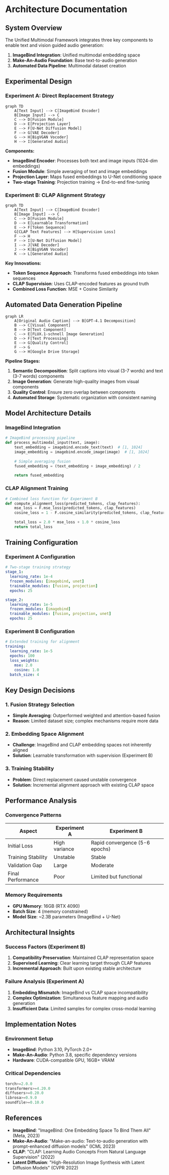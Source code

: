 # Architecture Documentation

## System Overview

The Unified Multimodal Framework integrates three key components to enable text and vision guided audio generation:

1. **ImageBind Integration**: Unified multimodal embedding space
2. **Make-An-Audio Foundation**: Base text-to-audio generation
3. **Automated Data Pipeline**: Multimodal dataset creation

## Experimental Design

### Experiment A: Direct Replacement Strategy

```mermaid
graph TD
    A[Text Input] --> C[ImageBind Encoder]
    B[Image Input] --> C
    C --> D[Fusion Module]
    D --> E[Projection Layer]
    E --> F[U-Net Diffusion Model]
    F --> G[VAE Decoder]
    G --> H[BigVGAN Vocoder]
    H --> I[Generated Audio]
```

**Components:**
- **ImageBind Encoder**: Processes both text and image inputs (1024-dim embeddings)
- **Fusion Module**: Simple averaging of text and image embeddings
- **Projection Layer**: Maps fused embeddings to U-Net conditioning space
- **Two-stage Training**: Projection training → End-to-end fine-tuning

### Experiment B: CLAP Alignment Strategy

```mermaid
graph TD
    A[Text Input] --> C[ImageBind Encoder]
    B[Image Input] --> C
    C --> D[Fusion Module]
    D --> E[Learnable Transformation]
    E --> F[Token Sequence]
    G[CLAP Text Features] --> H[Supervision Loss]
    F --> H
    F --> I[U-Net Diffusion Model]
    I --> J[VAE Decoder]
    J --> K[BigVGAN Vocoder]
    K --> L[Generated Audio]
```

**Key Innovations:**
- **Token Sequence Approach**: Transforms fused embeddings into token sequences
- **CLAP Supervision**: Uses CLAP-encoded features as ground truth
- **Combined Loss Function**: MSE + Cosine Similarity

## Automated Data Generation Pipeline

```mermaid
graph LR
    A[Original Audio Caption] --> B[GPT-4.1 Decomposition]
    B --> C[Visual Component]
    B --> D[Text Component]
    C --> E[FLUX.1-schnell Image Generation]
    D --> F[Text Processing]
    E --> G[Quality Control]
    F --> G
    G --> H[Google Drive Storage]
```

**Pipeline Stages:**
1. **Semantic Decomposition**: Split captions into visual (3-7 words) and text (3-7 words) components
2. **Image Generation**: Generate high-quality images from visual components
3. **Quality Control**: Ensure zero overlap between components
4. **Automated Storage**: Systematic organization with consistent naming

## Model Architecture Details

### ImageBind Integration

```python
# ImageBind processing pipeline
def process_multimodal_input(text, image):
    text_embedding = imagebind.encode_text(text)  # [1, 1024]
    image_embedding = imagebind.encode_image(image)  # [1, 1024]
    
    # Simple averaging fusion
    fused_embedding = (text_embedding + image_embedding) / 2
    
    return fused_embedding
```

### CLAP Alignment Training

```python
# Combined loss function for Experiment B
def compute_alignment_loss(predicted_tokens, clap_features):
    mse_loss = F.mse_loss(predicted_tokens, clap_features)
    cosine_loss = 1 - F.cosine_similarity(predicted_tokens, clap_features)
    
    total_loss = 2.0 * mse_loss + 1.0 * cosine_loss
    return total_loss
```

## Training Configuration

### Experiment A Configuration

```yaml
# Two-stage training strategy
stage_1:
  learning_rate: 1e-4
  frozen_modules: [imagebind, unet]
  trainable_modules: [fusion, projection]
  epochs: 25

stage_2:
  learning_rate: 1e-5
  frozen_modules: [imagebind]
  trainable_modules: [fusion, projection, unet]
  epochs: 25
```

### Experiment B Configuration

```yaml
# Extended training for alignment
training:
  learning_rate: 1e-5
  epochs: 100
  loss_weights:
    mse: 2.0
    cosine: 1.0
  batch_size: 4
```

## Key Design Decisions

### 1. Fusion Strategy Selection
- **Simple Averaging**: Outperformed weighted and attention-based fusion
- **Reason**: Limited dataset size; complex mechanisms require more data

### 2. Embedding Space Alignment
- **Challenge**: ImageBind and CLAP embedding spaces not inherently aligned
- **Solution**: Learnable transformation with supervision (Experiment B)

### 3. Training Stability
- **Problem**: Direct replacement caused unstable convergence
- **Solution**: Incremental alignment approach with existing CLAP space

## Performance Analysis

### Convergence Patterns

| Aspect | Experiment A | Experiment B |
|--------|--------------|--------------|
| Initial Loss | High variance | Rapid convergence (5-6 epochs) |
| Training Stability | Unstable | Stable |
| Validation Gap | Large | Moderate |
| Final Performance | Poor | Limited but functional |

### Memory Requirements

- **GPU Memory**: 16GB (RTX 4090)
- **Batch Size**: 4 (memory constrained)
- **Model Size**: ~2.3B parameters (ImageBind + U-Net)

## Architectural Insights

### Success Factors (Experiment B)
1. **Compatibility Preservation**: Maintained CLAP representation space
2. **Supervised Learning**: Clear learning target through CLAP features
3. **Incremental Approach**: Built upon existing stable architecture

### Failure Analysis (Experiment A)
1. **Embedding Mismatch**: ImageBind vs CLAP space incompatibility
2. **Complex Optimization**: Simultaneous feature mapping and audio generation
3. **Insufficient Data**: Limited samples for complex cross-modal learning

## Implementation Notes

### Environment Setup
- **ImageBind**: Python 3.10, PyTorch 2.0+
- **Make-An-Audio**: Python 3.8, specific dependency versions
- **Hardware**: CUDA-compatible GPU, 16GB+ VRAM

### Critical Dependencies
```python
torch>=2.0.0
transformers>=4.20.0
diffusers>=0.20.0
librosa>=0.9.0
soundfile>=0.10.0
```

## References

- **ImageBind**: "ImageBind: One Embedding Space To Bind Them All" (Meta, 2023)
- **Make-An-Audio**: "Make-an-audio: Text-to-audio generation with prompt-enhanced diffusion models" (ICML 2023)
- **CLAP**: "CLAP: Learning Audio Concepts From Natural Language Supervision" (2022)
- **Latent Diffusion**: "High-Resolution Image Synthesis with Latent Diffusion Models" (CVPR 2022)